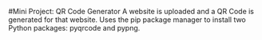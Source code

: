 #Mini Project: QR Code Generator
A website is uploaded and a QR Code is generated for that website. Uses the pip package manager to install two Python packages: pyqrcode and pypng.
